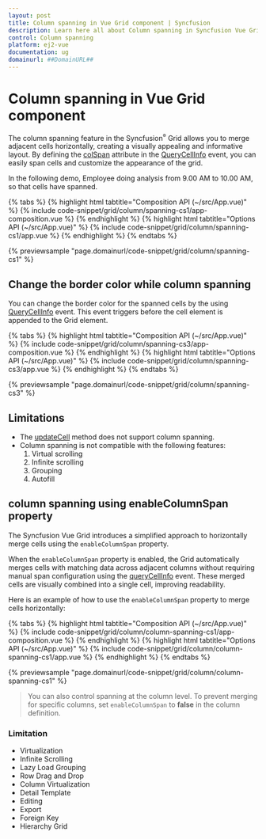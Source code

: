 ```yaml
---
layout: post
title: Column spanning in Vue Grid component | Syncfusion
description: Learn here all about Column spanning in Syncfusion Vue Grid component of Syncfusion Essential JS 2 and more.
control: Column spanning 
platform: ej2-vue
documentation: ug
domainurl: ##DomainURL##
---
```


# Column spanning in Vue Grid component

The column spanning feature in the Syncfusion<sup style="font-size:70%">&reg;</sup> Grid allows you to merge adjacent cells horizontally, creating a visually appealing and informative layout. By defining the [colSpan](https://ej2.syncfusion.com/vue/documentation/api/grid/queryCellInfoEventArgs/#colspan) attribute in the [QueryCellInfo](https://ej2.syncfusion.com/vue/documentation/api/grid/#queryCellInfoEventArgs) event, you can easily span cells and customize the appearance of the grid.

In the following demo, Employee doing analysis from 9.00 AM to 10.00 AM, so that cells have spanned.

{% tabs %}
{% highlight html tabtitle="Composition API (~/src/App.vue)" %}
{% include code-snippet/grid/column/spanning-cs1/app-composition.vue %}
{% endhighlight %}
{% highlight html tabtitle="Options API (~/src/App.vue)" %}
{% include code-snippet/grid/column/spanning-cs1/app.vue %}
{% endhighlight %}
{% endtabs %}
        
{% previewsample "page.domainurl/code-snippet/grid/column/spanning-cs1" %}

## Change the border color while column spanning

You can change the border color for the spanned cells by the using [QueryCellInfo](https://ej2.syncfusion.com/vue/documentation/api/grid/#querycellinfo) event. This event triggers before the cell element is appended to the Grid element.

{% tabs %}
{% highlight html tabtitle="Composition API (~/src/App.vue)" %}
{% include code-snippet/grid/column/spanning-cs3/app-composition.vue %}
{% endhighlight %}
{% highlight html tabtitle="Options API (~/src/App.vue)" %}
{% include code-snippet/grid/column/spanning-cs3/app.vue %}
{% endhighlight %}
{% endtabs %}
        
{% previewsample "page.domainurl/code-snippet/grid/column/spanning-cs3" %}

## Limitations

* The [updateCell](https://ej2.syncfusion.com/vue/documentation/api/grid/#updatecell) method does not support column spanning.
* Column spanning is not compatible with the following features:
    1. Virtual scrolling
    2. Infinite scrolling
    3. Grouping
    4. Autofill

## column spanning using enableColumnSpan property    

The Syncfusion Vue Grid introduces a simplified approach to horizontally merge cells using the `enableColumnSpan` property. 

When the `enableColumnSpan` property is enabled, the Grid automatically merges cells with matching data across adjacent columns without requiring manual span configuration using the [queryCellInfo](https://ej2.syncfusion.com/vue/documentation/api/grid/#querycellinfo) event. These merged cells are visually combined into a single cell, improving readability.

Here is an example of how to use the `enableColumnSpan` property to merge cells horizontally:

{% tabs %}
{% highlight html tabtitle="Composition API (~/src/App.vue)" %}
{% include code-snippet/grid/column/column-spanning-cs1/app-composition.vue %}
{% endhighlight %}
{% highlight html tabtitle="Options API (~/src/App.vue)" %}
{% include code-snippet/grid/column/column-spanning-cs1/app.vue %}
{% endhighlight %}
{% endtabs %}
        
{% previewsample "page.domainurl/code-snippet/grid/column/column-spanning-cs1" %}

> You can also control spanning at the column level. To prevent merging for specific columns, set `enableColumnSpan` to **false** in the column definition.

### Limitation

* Virtualization
* Infinite Scrolling
* Lazy Load Grouping
* Row Drag and Drop
* Column Virtualization
* Detail Template
* Editing
* Export
* Foreign Key
* Hierarchy Grid    